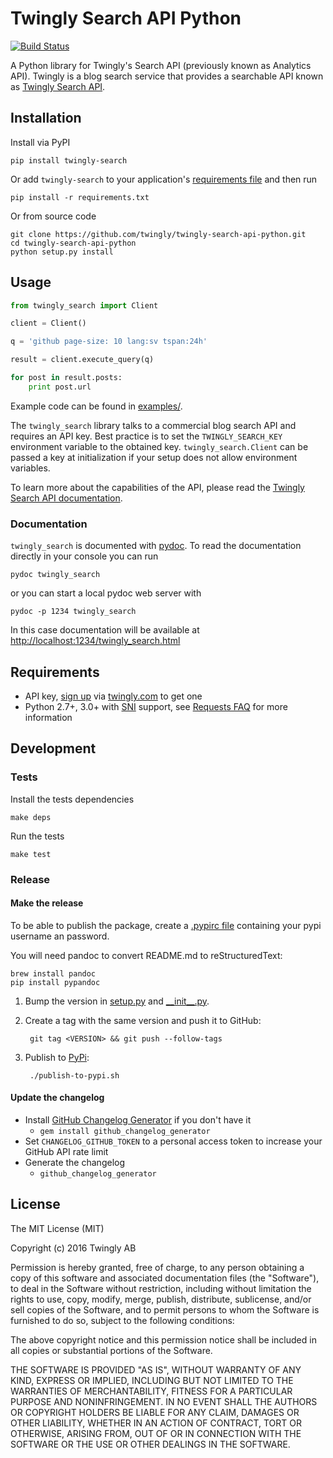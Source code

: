 # Twingly Search API Python

[![Build Status](https://travis-ci.org/twingly/twingly-search-api-python.png?branch=master)](https://travis-ci.org/twingly/twingly-search-api-python)

A Python library for Twingly's Search API (previously known as Analytics API). Twingly is a blog search service that provides a searchable API known as [Twingly Search API](https://developer.twingly.com/resources/search/).

## Installation

Install via PyPI

```shell
pip install twingly-search
```

Or add `twingly-search` to your application's [requirements file](https://pip.pypa.io/en/stable/user_guide/#requirements-files) and then run

```shell
pip install -r requirements.txt
```

Or from source code

```shell
git clone https://github.com/twingly/twingly-search-api-python.git
cd twingly-search-api-python
python setup.py install
```

## Usage

```python
from twingly_search import Client

client = Client()

q = 'github page-size: 10 lang:sv tspan:24h'

result = client.execute_query(q)

for post in result.posts:
    print post.url
```

Example code can be found in [examples/](examples/).

The `twingly_search` library talks to a commercial blog search API and requires an API key. Best practice is to set the `TWINGLY_SEARCH_KEY` environment variable to the obtained key. `twingly_search.Client` can be passed a key at initialization if your setup does not allow environment variables.

To learn more about the capabilities of the API, please read the [Twingly Search API documentation](https://developer.twingly.com/resources/search/).

### Documentation

`twingly_search` is documented with [pydoc](https://docs.python.org/2/library/pydoc.html). To read the documentation directly in your console you can run

```shell
pydoc twingly_search
```

or you can start a local pydoc web server with

```shell
pydoc -p 1234 twingly_search
```

In this case documentation will be available at [http://localhost:1234/twingly_search.html](http://localhost:1234/twingly_search.html)

## Requirements

* API key, [sign up](https://www.twingly.com/try-for-free) via [twingly.com](https://www.twingly.com/) to get one
* Python 2.7+, 3.0+ with [SNI] support, see [Requests FAQ] for more information

[SNI]: https://en.wikipedia.org/wiki/Server_Name_Indication
[Requests FAQ]: http://docs.python-requests.org/en/master/community/faq/#what-are-hostname-doesn-t-match-errors

## Development

### Tests

Install the tests dependencies

    make deps

Run the tests

    make test

### Release

#### Make the release

To be able to publish the package, create a [.pypirc file] containing your pypi username an password.

You will need pandoc to convert README.md to reStructuredText:

    brew install pandoc
    pip install pypandoc

1. Bump the version in [setup.py](./setup.py) and [\_\_init\_\_.py](./twingly-search/__init__.py).
1. Create a tag with the same version and push it to GitHub:

        git tag <VERSION> && git push --follow-tags

1. Publish to [PyPi]:

        ./publish-to-pypi.sh

[PyPi]: https://pypi.python.org/pypi/twingly-search
[.pypirc file]: https://docs.python.org/2/distutils/packageindex.html#pypirc

#### Update the changelog

* Install [GitHub Changelog Generator](https://github.com/skywinder/github-changelog-generator/) if you don't have it
  * `gem install github_changelog_generator`
* Set `CHANGELOG_GITHUB_TOKEN` to a personal access token to increase your GitHub API rate limit
* Generate the changelog
  * `github_changelog_generator`

## License

The MIT License (MIT)

Copyright (c) 2016 Twingly AB

Permission is hereby granted, free of charge, to any person obtaining a copy of
this software and associated documentation files (the "Software"), to deal in
the Software without restriction, including without limitation the rights to
use, copy, modify, merge, publish, distribute, sublicense, and/or sell copies of
the Software, and to permit persons to whom the Software is furnished to do so,
subject to the following conditions:

The above copyright notice and this permission notice shall be included in all
copies or substantial portions of the Software.

THE SOFTWARE IS PROVIDED "AS IS", WITHOUT WARRANTY OF ANY KIND, EXPRESS OR
IMPLIED, INCLUDING BUT NOT LIMITED TO THE WARRANTIES OF MERCHANTABILITY, FITNESS
FOR A PARTICULAR PURPOSE AND NONINFRINGEMENT. IN NO EVENT SHALL THE AUTHORS OR
COPYRIGHT HOLDERS BE LIABLE FOR ANY CLAIM, DAMAGES OR OTHER LIABILITY, WHETHER
IN AN ACTION OF CONTRACT, TORT OR OTHERWISE, ARISING FROM, OUT OF OR IN
CONNECTION WITH THE SOFTWARE OR THE USE OR OTHER DEALINGS IN THE SOFTWARE.

